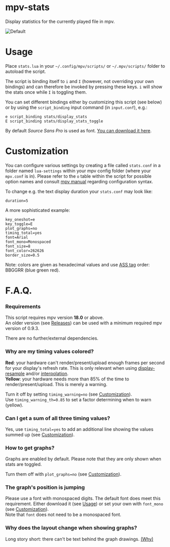 mpv-stats
=========
Display statistics for the currently played file in mpv.

![Default](https://cloud.githubusercontent.com/assets/540920/16775632/85da9aa6-489c-11e6-8333-176755e64892.jpg)


Usage
=====
Place `stats.lua` in your `~/.config/mpv/scripts/` or `~/.mpv/scripts/` folder
to autoload the script.

The script is binding itself to `i` and `I` (however, not overriding your own
bindings) and can therefore be invoked by pressing these keys.
`i` will show the stats once while `I` is toggling them.

You can set different bindings either by customizing this script (see below) or
by using the `script_binding` input command (in `input.conf`), e.g.:

    e script_binding stats/display_stats
    E script_binding stats/display_stats_toggle

By default *Source Sans Pro* is used as font. [You can download it here](https://github.com/adobe-fonts/source-sans-pro).


Customization
=============
You can configure various settings by creating a file called `stats.conf` in a folder
named `lua-settings` within your mpv config folder (where your `mpv.conf` is in).
Please refer to the `o` table within the script for possible option names and
consult [mpv manual](http://mpv.io/manual/master/#config-syntax) regarding
configuration syntax.

To change e.g. the text display duration your `stats.conf` may look like:

    duration=5

A more sophisticated example:

    key_oneshot=e
    key_toggle=E
    plot_graphs=no
    timing_total=yes
    font=Arial
    font_mono=Monospaced
    font_size=8
    font_color=262626
    border_size=0.5

Note: colors are given as hexadecimal values and use
[ASS tag](http://docs.aegisub.org/3.2/ASS_Tags/#\c) order: BBGGRR (blue green red).


F.A.Q.
======

### Requirements

This script requires mpv version **18.0** or above.  
An older version (see [Releases](https://github.com/Argon-/mpv-stats/releases))
can be used with a minimum required mpv version of 0.9.3.

There are no further/external dependencies.

### Why are my timing values colored?

**Red**: your hardware can't render/present/upload enough frames per second
for your display's refresh rate. This is only relevant when using
[display-resample](https://mpv.io/manual/stable/#options-video-sync) and/or
[interpolation](https://mpv.io/manual/stable/#video-output-drivers-interpolation).  
**Yellow**: your hardware needs more than 85% of the time to render/present/upload. 
This is merely a warning.

Turn it off by setting `timing_warning=no` (see [Customization](#customization)).  
Use `timing_warning_th=0.85` to set a factor determining when to warn (yellow).

### Can I get a sum of all three timing values?

Yes, use `timing_total=yes` to add an additional line showing the values 
summed up (see [Customization](#customization)).

### How to get graphs?

Graphs are enabled by default. 
Please note that they are only shown when stats are toggled.

Turn them off with `plot_graphs=no` (see [Customization](#customization)).

### The graph's position is jumping

Please use a font with monospaced digits.
The default font does meet this requirement. Either download it (see [Usage](#usage))
or set your own with `font_mono` (see [Customization](#customization)).  
Note that `font` does not need to be a monospaced font.

### Why does the layout change when showing graphs?

Long story short: there can't be text behind the graph drawings.
[(Why)](https://github.com/libass/libass/issues/230)

